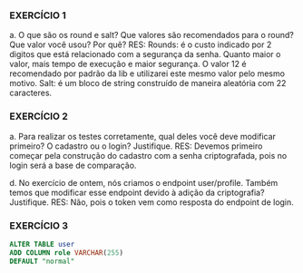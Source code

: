 ### EXERCÍCIO 1

a. O que são os round e salt? Que valores são recomendados para o round? Que valor você usou? Por quê?
RES:  Rounds: é o custo indicado por 2 digitos que está relacionado com a segurança da senha. Quanto maior o valor, mais tempo de execução e maior segurança. O valor 12 é recomendado por padrão da lib e utilizarei este mesmo valor pelo mesmo motivo. Salt: é um bloco de string construído de maneira aleatória com 22 caracteres.

### EXERCÍCIO 2

a. Para realizar os testes corretamente, qual deles você deve modificar primeiro? O cadastro ou o login? Justifique.
RES: Devemos primeiro começar pela construção do cadastro com a senha criptografada, pois no login será a base de comparação.

d. No exercício de ontem, nós criamos o endpoint user/profile. Também temos que modificar esse endpoint devido à adição da criptografia? Justifique.
RES: Não, pois o token vem como resposta do endpoint de login.

### EXERCÍCIO 3

```sql
ALTER TABLE user 
ADD COLUMN role VARCHAR(255) 
DEFAULT "normal" 
```